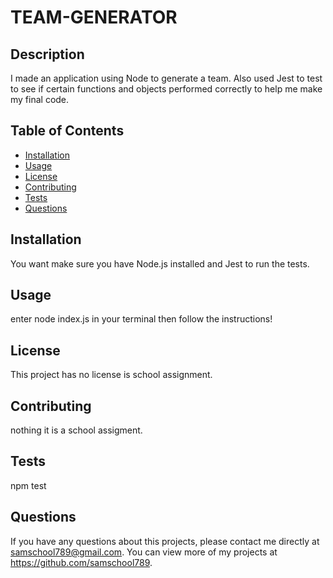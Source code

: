 # TEAM-GENERATOR
 
  
  ## Description 
  I made an application using Node to generate a team.  Also used Jest to test to see if certain functions and objects performed correctly to help me make my final code.
  ## Table of Contents
  * [Installation](#installation)
  * [Usage](#usage)
  * [License](#license)
  * [Contributing](#contributing)
  * [Tests](#tests)
  * [Questions](#questions)
  
  ## Installation 
  You want make sure you have Node.js installed and Jest to run the tests.
  ## Usage 
  enter node index.js in your terminal then follow the instructions!
  ## License 
  This project has no license is school assignment.
  ## Contributing 
  nothing it is a school assigment.
  ## Tests
  npm test
  ## Questions
  If you have any questions about this projects, please contact me directly at samschool789@gmail.com. You can view more of my projects at https://github.com/samschool789.
